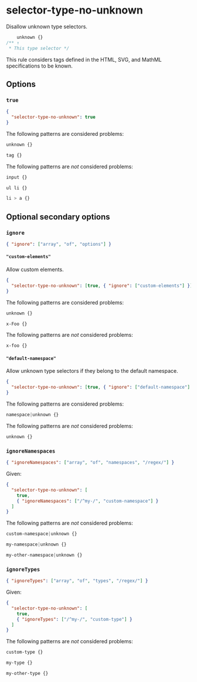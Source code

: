 # selector-type-no-unknown

Disallow unknown type selectors.

<!-- prettier-ignore -->
```css
    unknown {}
/** ↑
 * This type selector */
```

This rule considers tags defined in the HTML, SVG, and MathML specifications to be known.

## Options

### `true`

```json
{
  "selector-type-no-unknown": true
}
```

The following patterns are considered problems:

<!-- prettier-ignore -->
```css
unknown {}
```

<!-- prettier-ignore -->
```css
tag {}
```

The following patterns are _not_ considered problems:

<!-- prettier-ignore -->
```css
input {}
```

<!-- prettier-ignore -->
```css
ul li {}
```

<!-- prettier-ignore -->
```css
li > a {}
```

## Optional secondary options

### `ignore`

```json
{ "ignore": ["array", "of", "options"] }
```

#### `"custom-elements"`

Allow custom elements.

```json
{
  "selector-type-no-unknown": [true, { "ignore": ["custom-elements"] }]
}
```

The following patterns are considered problems:

<!-- prettier-ignore -->
```css
unknown {}
```

<!-- prettier-ignore -->
```css
x-Foo {}
```

The following patterns are _not_ considered problems:

<!-- prettier-ignore -->
```css
x-foo {}
```

#### `"default-namespace"`

Allow unknown type selectors if they belong to the default namespace.

```json
{
  "selector-type-no-unknown": [true, { "ignore": ["default-namespace"] }]
}
```

The following patterns are considered problems:

<!-- prettier-ignore -->
```css
namespace|unknown {}
```

The following patterns are _not_ considered problems:

<!-- prettier-ignore -->
```css
unknown {}
```

### `ignoreNamespaces`

```json
{ "ignoreNamespaces": ["array", "of", "namespaces", "/regex/"] }
```

Given:

```json
{
  "selector-type-no-unknown": [
    true,
    { "ignoreNamespaces": ["/^my-/", "custom-namespace"] }
  ]
}
```

The following patterns are _not_ considered problems:

<!-- prettier-ignore -->
```css
custom-namespace|unknown {}
```

<!-- prettier-ignore -->
```css
my-namespace|unknown {}
```

<!-- prettier-ignore -->
```css
my-other-namespace|unknown {}
```

### `ignoreTypes`

```json
{ "ignoreTypes": ["array", "of", "types", "/regex/"] }
```

Given:

```json
{
  "selector-type-no-unknown": [
    true,
    { "ignoreTypes": ["/^my-/", "custom-type"] }
  ]
}
```

The following patterns are _not_ considered problems:

<!-- prettier-ignore -->
```css
custom-type {}
```

<!-- prettier-ignore -->
```css
my-type {}
```

<!-- prettier-ignore -->
```css
my-other-type {}
```
